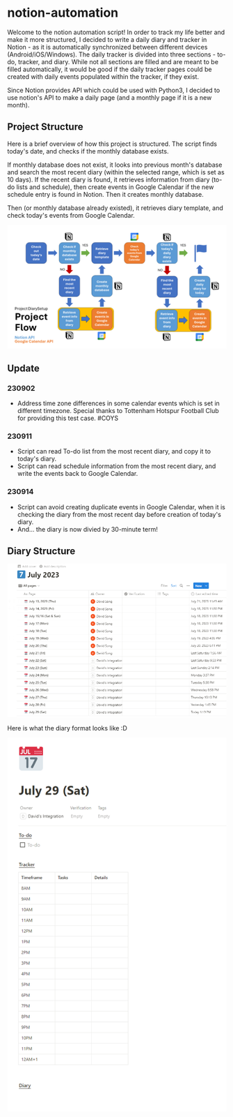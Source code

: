 ﻿# notion-automation

Welcome to the notion automation script! In order to track my life better and make it more structured, I decided to write a daily diary and tracker in Notion - as it is automatically synchronized between different devices (Android/iOS/Windows). The daily tracker is divided into three sections - to-do, tracker, and diary. While not all sections are filled and are meant to be filled automatically, it would be good if the daily tracker pages could be created with daily events populated within the tracker, if they exist.

Since Notion provides API which could be used with Python3, I decided to use notion's API to make a daily page (and a monthly page if it is a new month). 

## Project Structure
Here is a brief overview of how this project is structured. The script finds today's date, and checks if the monthly database exists. 

If monthly database does not exist, it looks into previous month's database and search the most recent diary (within the selected range, which is set as 10 days). If the recent diary is found, it retrieves information from diary (to-do lists and schedule), then create events in Google Calendar if the new schedule entry is found in Notion. Then it creates monthly database.

Then (or monthly database already existed), it retrieves diary template, and check today's events from Google Calendar.

![alt text](https://github.com/david4270/notion-automation/blob/main/files/project_flow.png?raw=true)

## Update
### 230902
- Address time zone differences in some calendar events which is set in different timezone. Special thanks to Tottenham Hotspur Football Club for providing this test case. #COYS

### 230911
- Script can read To-do list from the most recent diary, and copy it to today's diary.
- Script can read schedule information from the most recent diary, and write the events back to Google Calendar.

### 230914
- Script can avoid creating duplicate events in Google Calendar, when it is checking the diary from the most recent day before creation of today's diary.
- And... the diary is now divied by 30-minute term!

## Diary Structure
![alt text](https://github.com/david4270/notion-automation/blob/main/files/monthly.png?raw=true)

Here is what the diary format looks like :D

![alt text](https://github.com/david4270/notion-automation/blob/main/files/diary.png?raw=true)
